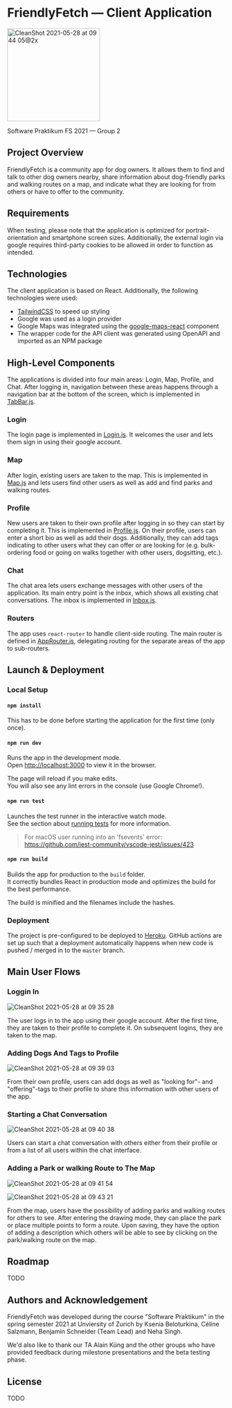 # FriendlyFetch — Client Application

<img width="214" alt="CleanShot 2021-05-28 at 09 44 05@2x" src="https://user-images.githubusercontent.com/18404509/119948598-4694f200-bf99-11eb-8ce3-6d3f5cf0e2ea.png">

Software Praktikum FS 2021 — Group 2

## Project Overview

FriendlyFetch is a community app for dog owners. It allows them to find and talk to other dog owners nearby, share information about dog-friendly parks and walking routes on a map, and indicate what they are looking for from others or have to offer to the community.

## Requirements

When testing, please note that the application is optimized for portrait-orientation and smartphone screen sizes. Additionally, the external login via google requires third-party cookies to be allowed in order to function as intended.


## Technologies

The client application is based on React. Additionally, the following technologies were used:

- [TailwindCSS](https://tailwindcss.com) to speed up styling
- Google was used as a login provider
- Google Maps was integrated using the [google-maps-react](https://github.com/fullstackreact/google-maps-react) component
- The wrapper code for the API client was generated using OpenAPI and imported as an NPM package


## High-Level Components

The applications is divided into four main areas: Login, Map, Profile, and Chat. After logging in, navigation between these areas happens through a navigation bar at the bottom of the screen, which is implemented in [TabBar.js](src/views/TabBar.js).

### Login

The login page is implemented in [Login.js](src/components/login/Login.js). It welcomes the user and lets them sign in using their google account.

### Map

After login, existing users are taken to the map. This is implemented in [Map.js](src/components/map/Map.js) and lets users find other users as well as add and find parks and walking routes.

### Profile

New users are taken to their own profile after logging in so they can start by completing it. This is implemented in [Profile.js](src/components/profile/Profile.js). On their profile, users can enter a short bio as well as add their dogs. Additionally, they can add tags indicating to other users what they can offer or are looking for (e.g. bulk-ordering food or going on walks together with other users, dogsitting, etc.).

### Chat

The chat area lets users exchange messages with other users of the application. Its main entry point is the inbox, which shows all existing chat conversations. The inbox is implemented in [Inbox.js](src/components/chat/Inbox.js).

### Routers

The app uses `react-router` to handle client-side routing. The main router is defined in [AppRouter.js](src/components/shared/routers/AppRouter.js), delegating routing for the separate areas of the app to sub-routers.


## Launch & Deployment

### Local Setup

#### `npm install`

This has to be done before starting the application for the first time (only once).

#### `npm run dev`

Runs the app in the development mode.<br>
Open [http://localhost:3000](http://localhost:3000) to view it in the browser.

The page will reload if you make edits.<br>
You will also see any lint errors in the console (use Google Chrome!).

#### `npm run test`

Launches the test runner in the interactive watch mode.<br>
See the section about [running tests](https://facebook.github.io/create-react-app/docs/running-tests) for more information.

> For macOS user running into an 'fsevents' error: https://github.com/jest-community/vscode-jest/issues/423


#### `npm run build`

Builds the app for production to the `build` folder.<br>
It correctly bundles React in production mode and optimizes the build for the best performance.

The build is minified and the filenames include the hashes.


### Deployment

The project is pre-configured to be deployed to [Heroku](https://heroku.com). GitHub actions are set up such that a deployment automatically happens when new code is pushed / merged in to the `master` branch.


## Main User Flows

### Loggin In

![CleanShot 2021-05-28 at 09 35 28](https://user-images.githubusercontent.com/18404509/119947793-6b3c9a00-bf98-11eb-8e81-3846d522c4de.gif)

The user logs in to the app using their google account. After the first time, they are taken to their profile to complete it. On subsequent logins, they are taken to the map.

### Adding Dogs And Tags to Profile

![CleanShot 2021-05-28 at 09 39 03](https://user-images.githubusercontent.com/18404509/119948020-b22a8f80-bf98-11eb-8f40-9875b312f0f9.gif)

From their own profile, users can add dogs as well as "looking for"- and "offering"-tags to their profile to share this information with other users of the app.

### Starting a Chat Conversation

![CleanShot 2021-05-28 at 09 40 38](https://user-images.githubusercontent.com/18404509/119948158-d9815c80-bf98-11eb-9bfc-7596b7f493fe.gif)

Users can start a chat conversation with others either from their profile or from a list of all users within the chat interface.

### Adding a Park or walking Route to The Map

![CleanShot 2021-05-28 at 09 41 54](https://user-images.githubusercontent.com/18404509/119948416-1a797100-bf99-11eb-8862-03424ddf95e3.gif)

![CleanShot 2021-05-28 at 09 43 21](https://user-images.githubusercontent.com/18404509/119948575-4137a780-bf99-11eb-93fd-2740787498f1.gif)

From the map, users have the possibility of adding parks and walking routes for others to see. After entering the drawing mode, they can place the park or place multiple points to form a route. Upon saving, they have the option of adding a description which others will be able to see by clicking on the park/walking route on the map.


## Roadmap

TODO

## Authors and Acknowledgement

FriendlyFetch was developed during the course "Software Praktikum" in the spring semester 2021 at Unviersity of Zurich by Ksenia Beloturkina, Céline Salzmann, Benjamin Schneider (Team Lead) and Neha Singh.

We'd also like to thank our TA Alain Küng and the other groups who have provided feedback during milestone presentations and the beta testing phase.


## License

TODO
